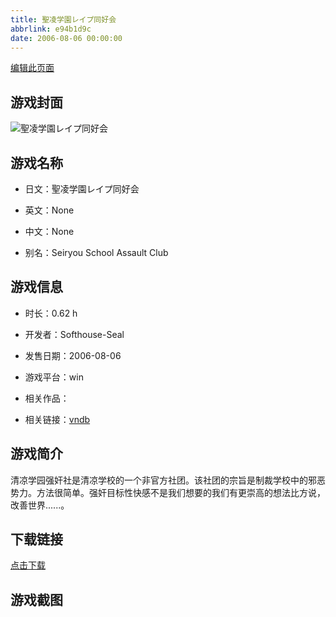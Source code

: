 ```yaml
---
title: 聖凌学園レイプ同好会
abbrlink: e94b1d9c
date: 2006-08-06 00:00:00
---
```

[编辑此页面](https://github.com/ACG-3/ADV3-source/blob/main/source/_posts/%E8%81%96%E5%87%8C%E5%AD%A6%E5%9C%92%E3%83%AC%E3%82%A4%E3%83%97%E5%90%8C%E5%A5%BD%E4%BC%9A.md)

## 游戏封面

![聖凌学園レイプ同好会](https://pan.timero.xyz/d/onedrive/img_lib_001/%E8%81%96%E5%87%8C%E5%AD%A6%E5%9C%92%E3%83%AC%E3%82%A4%E3%83%97%E5%90%8C%E5%A5%BD%E4%BC%9A_cover.avif)


## 游戏名称

- 日文：聖凌学園レイプ同好会
- 英文：None
- 中文：None

- 别名：Seiryou School Assault Club


## 游戏信息

- 时长：0.62 h
- 开发者：Softhouse-Seal
- 发售日期：2006-08-06
- 游戏平台：win
- 相关作品：

- 相关链接：[vndb](https://vndb.org/v4367)


## 游戏简介

清凉学园强奸社是清凉学校的一个非官方社团。该社团的宗旨是制裁学校中的邪恶势力。方法很简单。强奸目标性快感不是我们想要的我们有更崇高的想法比方说，改善世界......。




## 下载链接

[点击下载](https://pan.timero.xyz/onedrive/adv_lib_001/%E8%81%96%E5%87%8C%E5%AD%A6%E5%9C%92%E3%83%AC%E3%82%A4%E3%83%97%E5%90%8C%E5%A5%BD%E4%BC%9A)


## 游戏截图


